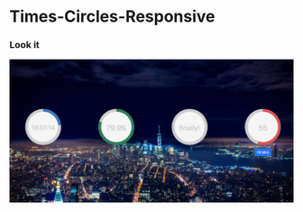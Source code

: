# Times-Circles-Responsive

### Look it
<p align="center">
  <img  src="imgs/percircle.png" alt="" />
</p>
